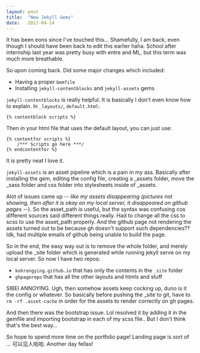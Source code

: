 ```yaml
---
layout: post
title:  "New Jekyll Gems"
date:   2017-04-14
---
```

It has been eons since I've touched this... Shamefully, I am back, even though I should have been back to edit this earlier haha. School after internship last year was pretty busy with <!-- more --> entre and ML, but this term was much more breathable. 

So upon coming back. Did some major changes which included:
- Having a proper `Gemfile`
- Installing `jekyll-contentblocks` and `jekyll-assets` gems

`jekyll-contentblocks` is really helpful. It is basically I don't even know how to explain. 
In `_layouts/`, `default.html`:

```
{% contentblock scripts %}
```

Then in your html file that uses the default layout, you can just use:

```
{% contentfor scripts %}
	/*** Scripts go here ***/
{% endcontentfor %}
```

It is pretty neat I love it. 

`jekyll-assets` is an asset pipeline which is a pain in my ass. Basically after installing the gem, editing the config file, creating a _assets folder, move the _sass folder and css folder into stylesheets inside of _assets. 

Alot of issues came up -_- like my assets disappearing (pictures not showing, then after it is okay on my local server, it disappeared on github pages -_-). So the asset_path is useful, but the syntax was confusing cos different sources said different things really. Had to change all the css to scss to use the asset_path properly. And the github page not rendering the assets turned out to be because gh doesn't support such dependencies?? Idk, had multiple emails of github being unable to build the page. 

So in the end, the easy way out is to remove the whole folder, and merely upload the _site folder which is generated while running jekyll serve on my local server. So now I have two repos:
- `kohrongying.github.io` that has only the contents in the `_site` folder
- `ghpagerepo` that has all the other layouts and htmls and stuff 

SIBEI ANNOYING. Ugh, then somehow assets keep cocking up, duno is it the config or whatever. So basically before pushing the _site to git, have to `rm -rf .asset-cache` in order for the assets to render correctly on gh pages. 

And then there was the bootstrap issue. Lol resolved it by adding it in the gemfile and importing bootstrap in each of my scss file.. But I don't think that's the best way... 

So hope to spend more time on the portfolio page! 
Landing page is sort of ... 可以见人哈哈. Another day fellas! 